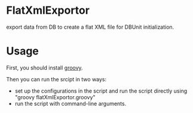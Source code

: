# FlatXmlExportor
export data from DB to create a flat XML file for DBUnit initialization.

# Usage
First, you should install [groovy](http://www.groovy-lang.org/download.html).

Then you can run the srcipt in two ways:
* set up the configurations in the script and run the script directly using "groovy flatXmlExportor.groovy"
* run the script with command-line arguments.
